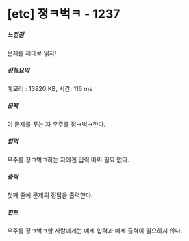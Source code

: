 # [etc] 정ㅋ벅ㅋ - 1237

##### 느낀점
문제를 제대로 읽자!

##### 성능요약
메모리 : 13920 KB, 시간:	116 ms

##### 문제
이 문제를 푸는 자 우주를 정ㅋ벅ㅋ한다.

##### 입력
우주를 정ㅋ벅ㅋ하는 자에겐 입력 따위 필요 없다.

##### 출력
첫째 줄에 문제의 정답을 출력한다.

##### 힌트
우주를 정ㅋ벅ㅋ할 사람에게는 예제 입력과 예제 출력이 필요하지 않다.
